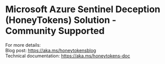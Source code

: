 # Microsoft Azure Sentinel Deception (HoneyTokens) Solution - Community Supported

For more details: <br>
Blog post: https://aka.ms/honeytokensblog<br>
Technical documentation: https://aka.ms/honeytokens-doc
